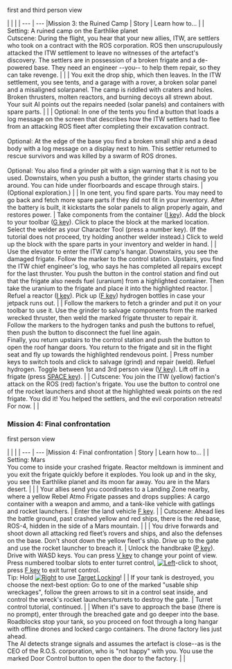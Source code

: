 
first and third person view

|     |     |
| --- | --- |Mission 3: the Ruined Camp
| Story | Learn how to... |
| Setting: A ruined camp on the Earthlike planet  <br>Cutscene: During the flight, you hear that your new allies, ITW, are settlers who took on a contract with the ROS corporation. ROS then unscrupulously attacked the ITW settlement to leave no witnesses of the artefact's discovery. The settlers are in possession of a broken frigate and a de-powered base. They need an engineer --you-- to help them repair, so they can take revenge. |     |
| You exit the drop ship, which then leaves. In the ITW settlement, you see tents, and a garage with a rover, a broken solar panel and a misaligned solarpanel. The camp is riddled with craters and holes. Broken thrusters, molten reactors, and burning decoys all strewn about. Your suit AI points out the repairs needed (solar panels) and containers with spare parts. |     |
| Optional: In one of the tents you find a button that loads a log message on the screen that describes how the ITW settlers had to flee from an attacking ROS fleet after completing their excavation contract.<br><br>Optional: At the edge of the base you find a broken small ship and a dead body with a log message on a display next to him. This settler returned to rescue survivors and was killed by a swarm of ROS drones.<br><br>Optional: You also find a grinder pit with a sign warning that it is not to be used. Downstairs, when you push a button, the grinder starts chasing you around. You can hide under floorboards and escape through stairs. | (Optional exploration.) |
| In one tent, you find spare parts. You may need to go back and fetch more spare parts if they did not fit in your inventory. After the battery is built, it kickstarts the solar panels to align properly again, and restores power. | Take components from the container ([I key](https://spaceengineers.wiki.gg/wiki/Key_Bindings "Key Bindings")). Add the block to your toolbar ([G key](https://spaceengineers.wiki.gg/wiki/Key_Bindings "Key Bindings")). Click to place the block at the marked location. Select the welder as your Character Tool (press a number key). (If the tutorial does not proceed, try holding another welder instead.) Click to weld up the block with the spare parts in your inventory and welder in hand. |
| Use the elevator to enter the ITW camp's hangar. Downstairs, you see the damaged frigate. Follow the marker to the control station. Upstairs, you find the ITW chief engineer's log, who says he has completed all repairs except for the last thruster. You push the button in the control station and find out that the frigate also needs fuel (uranium) from a highlighted container. Then take the uranium to the frigate and place it into the highlighted reactor. | Refuel a reactor ([I key](https://spaceengineers.wiki.gg/wiki/Key_Bindings "Key Bindings")). Pick up ([F key](https://spaceengineers.wiki.gg/wiki/Key_Bindings "Key Bindings")) hydrogen bottles in case your jetpack runs out. |
| Follow the markers to fetch a grinder and put it on your toolbar to use it. Use the grinder to salvage components from the marked wrecked thruster, then weld the marked frigate thruster to repair it.  <br>Follow the markers to the hydrogen tanks and push the buttons to refuel, then push the button to disconnect the fuel line again.  <br>Finally, you return upstairs to the control station and push the button to open the roof hangar doors. You return to the frigate and sit in the flight seat and fly up towards the highlighted rendevous point. | Press number keys to switch tools and click to salvage (grind) and repair (weld). Refuel hydrogen. Toggle between 1st and 3rd person view ([V key](https://spaceengineers.wiki.gg/wiki/Key_Bindings "Key Bindings")). Lift off in a frigate (press [SPACE key](https://spaceengineers.wiki.gg/wiki/Key_Bindings "Key Bindings")). |
| Cutscene: You join the ITW (yellow) faction's attack on the ROS (red) faction's frigate. You use the button to control one of the rocket launchers and shoot at the highlighted weak points on the red frigate. You did it! You helped the settlers, and the evil corporation retreats! For now. |     |

### Mission 4: Final confrontation

first person view

|     |     |
| --- | --- |Mission 4: Final confrontation
| Story | Learn how to... |
| Setting: Mars  <br>You come to inside your crashed frigate. Reactor meltdown is imminent and you exit the frigate quickly before it explodes. You look up and in the sky, you see the Earthlike planet and its moon far away. You are in the Mars desert. |     |
| Your allies send you coordinates to a Landing Zone nearby, where a yellow Rebel Atmo Frigate passes and drops supplies: A cargo container with a weapon and ammo, and a tank-like vehicle with gatlings and rocket launchers. | Enter the land vehicle [F key](https://spaceengineers.wiki.gg/wiki/Key_Bindings "Key Bindings"). |
| Cutscene: Ahead lies the battle ground, past crashed yellow and red ships, there is the red base, ROS-4, hidden in the side of a Mars mountain. |     |
| You drive forwards and shoot down all attacking red fleet’s rovers and ships, and also the defenses on the base. Don't shoot down the yellow fleet's ship. Drive up to the gate and use the rocket launcher to breach it. | Unlock the handbrake ([P key](https://spaceengineers.wiki.gg/wiki/Key_Bindings "Key Bindings")). Drive with WASD keys. You can press [V key](https://spaceengineers.wiki.gg/wiki/Key_Bindings "Key Bindings") to change your point of view. Press numbered toolbar slots to enter turret control, [![Left](https://commons.wiki.gg/images/thumb/Keyboard_White_Mouse_Left.png/20px-Keyboard_White_Mouse_Left.png?c1a406)](https://spaceengineers.wiki.gg/wiki/File:Keyboard_White_Mouse_Left.png "Left")\-click to shoot, press [F key](https://spaceengineers.wiki.gg/wiki/Key_Bindings "Key Bindings") to exit turret control.  <br>Tip: Hold [![Right](https://commons.wiki.gg/images/thumb/Keyboard_White_Mouse_Right.png/20px-Keyboard_White_Mouse_Right.png?3581de)](https://spaceengineers.wiki.gg/wiki/File:Keyboard_White_Mouse_Right.png "Right") to use [Target Locking](https://spaceengineers.wiki.gg/wiki/Target_Locking "Target Locking")! |
| If your tank is destroyed, you choose the next-best option: Go to one of the marked "usable ship wreckages", follow the green arrows to sit in a control seat inside, and control the wreck's rocket launchers/turrets to destroy the gate. | Turret control tutorial, continued. |
| When it's save to approach the base (there is no prompt), enter through the breached gate and go deeper into the base. Roadblocks stop your tank, so you proceed on foot through a long hangar with offline drones and locked cargo containers. The drone factory lies just ahead.  <br>The AI detects strange signals and assumes the artefact is close--as is the CEO of the R.O.S. corporation, who is "not happy" with you. You use the marked Door Control button to open the door to the factory. |     |
